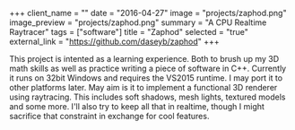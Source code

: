 +++
client_name = ""
date = "2016-04-27"
image = "projects/zaphod.png"
image_preview = "projects/zaphod.png"
summary = "A CPU Realtime Raytracer"
tags = ["software"]
title = "Zaphod"
selected = "true"
external_link = "https://github.com/daseyb/zaphod"
+++

This project is intented as a learning experience. Both to brush up my 3D math skills as well as practice writing a piece of software in C++. Currently it runs on 32bit Windows and requires the VS2015 runtime. I may port it to other platforms later.
May aim is it to implement a functional 3D renderer using raytracing. This includes soft shadows, mesh lights, textured models and some more. I'll also try to keep all that in realtime, though I might sacrifice that constraint in exchange for cool features.

